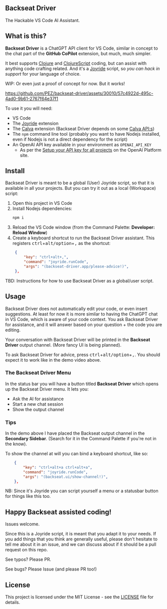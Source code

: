 ## Backseat Driver

The Hackable VS Code AI Assistant.

## What is this?

**Backseat Driver** is a ChatGPT API client for VS Code, similar in concept to the chat part of the **GitHub CoPilot** extension, but much, much simpler.

It best supports [Clojure](https://clojure.org) and [ClojureScript](https://clojurescript.org) coding, but can assist with anything code crafting related. And it's a [Joyride](https://github.com/BetterThanTomorrow/joyride) script, so _you can hack in support_ for your language of choice.

WIP: Or even just a proof of concept for now. But it works!

https://github.com/PEZ/backseat-driver/assets/30010/57c4922d-495c-4ad0-9b61-2767f64e37f1


To use it you will need:

* VS Code
* The [Joyride](https://marketplace.visualstudio.com/items?itemName=betterthantomorrow.joyride) extension
* The [Calva](https://marketplace.visualstudio.com/items?itemName=betterthantomorrow.calva) extension (Backseat Driver depends on some [Calva API:s](https://calva.io/api/))
* The `npm` command line tool (probably you want to have Nodejs installed, even if Nodejs is not a direct dependency for the script)
* An OpenAI API key available in your environment as `OPENAI_API_KEY`
  * As per the [Setup your API key for all projects](https://platform.openai.com/docs/quickstart/step-2-setup-your-api-key) on the OpenAI Platform site.

## Install

Backseat Driver is meant to be a global (User) Joyride script, so that it is available in all your projects. But you can try it out as a local (Workspace) script:

1. Open this project in VS Code
1. Install Nodejs dependencies:
   ```sh
   npm i
   ```
1. Reload the VS Code window (from the Command Palette: **Developer: Reload Window**)
1. Create a keyboard shortcut to run the Backseat Driver assistant. This registers <kbd>ctrl</kbd>+<kbd>alt/option</kbd>+<kbd>,</kbd> as the shortcut:
   ```json
    {
        "key": "ctrl+alt+,",
        "command": "joyride.runCode",
        "args": "(backseat-driver.app/please-advice!)",
    },
   ```

TBD: Instructions for how to use Backseat Driver as a global/user script.

## Usage

Backseat Driver does not automatically edit your code, or even insert suggestions. At least for now it is more similar to having the ChatGPT chat in VS Code, which is aware of your code context. You ask Backseat Driver for assistance, and it will answer based on your question + the code you are editing.

Your conversation with Backseat Driver will be printed in the **Backseat Driver** output channel. (More fancy UI is being planned).

To ask Backseat Driver for advice, press <kbd>ctrl</kbd>+<kbd>alt/option</kbd>+<kbd>,</kbd>. You should expect it to work like in the demo video above.

### The Backseat Driver Menu

In the status bar you will have a button titled **Backseat Driver** which opens up the Backseat Driver menu. It lets you:

* Ask the AI for assistance
* Start a new chat session
* Show the output channel

### Tips

In the demo above I have placed the Backseat output channel in the **Secondary Sidebar**. (Search for it in the Command Palette if you're not in the know).

To show the channel at will you can bind a keyboard shortcut, like so:

```json
    {
        "key": "ctrl+alt+a ctrl+alt+a",
        "command": "joyride.runCode",
        "args": "(backseat.ui/show-channel!)",
    },
```

NB: Since it's Joyride you can script yourself a menu or a statusbar button for things like this too.

## Happy Backseat assisted coding!

Issues welcome.

Since this is a Joyride script, it is meant that you adapt it to your needs. If you add things that you think are generally useful, please don't hesitate to tell me about it in an issue, and we can discuss about if it should be a pull request on this repo.

See typos? Please PR.

See bugs? Please Issue (and please PR too!)

## License

This project is licensed under the MIT License - see the [LICENSE](LICENSE) file for details.
